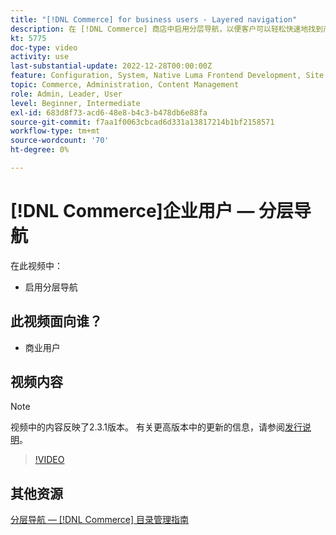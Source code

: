 ```yaml
---
title: "[!DNL Commerce] for business users - Layered navigation"
description: 在 [!DNL Commerce] 商店中启用分层导航，以便客户可以轻松快速地找到产品。
kt: 5775
doc-type: video
activity: use
last-substantial-update: 2022-12-28T00:00:00Z
feature: Configuration, System, Native Luma Frontend Development, Site Navigation
topic: Commerce, Administration, Content Management
role: Admin, Leader, User
level: Beginner, Intermediate
exl-id: 683d8f73-acd6-48e8-b4c3-b478db6e88fa
source-git-commit: f7aa1f0063cbcad6d331a13817214b1bf2158571
workflow-type: tm+mt
source-wordcount: '70'
ht-degree: 0%

---
```


# [!DNL Commerce]企业用户 — 分层导航

在此视频中：

- 启用分层导航

## 此视频面向谁？

- 商业用户

## 视频内容

>[!NOTE]
>
>视频中的内容反映了2.3.1版本。 有关更高版本中的更新的信息，请参阅[发行说明](https://experienceleague.adobe.com/docs/commerce-operations/release/notes/overview.html?lang=zh-Hans)。

>[!VIDEO](https://video.tv.adobe.com/v/329955?quality=12&learn=on&captions=chi_hans)

## 其他资源

[分层导航 —  [!DNL Commerce] 目录管理指南](https://experienceleague.adobe.com/docs/commerce-admin/catalog/catalog/navigation/navigation-layered.html?lang=zh-Hans)
